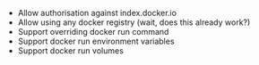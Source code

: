 - Allow authorisation against index.docker.io
- Allow using any docker registry (wait, does this already work?)
- Support overriding docker run command
- Support docker run environment variables
- Support docker run volumes
